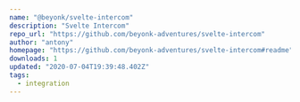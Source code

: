 ```yaml
---
name: "@beyonk/svelte-intercom"
description: "Svelte Intercom"
repo_url: "https://github.com/beyonk-adventures/svelte-intercom"
author: "antony"
homepage: "https://github.com/beyonk-adventures/svelte-intercom#readme"
downloads: 1
updated: "2020-07-04T19:39:48.402Z"
tags: 
  - integration
---
```

